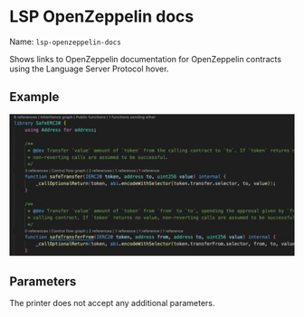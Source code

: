 # LSP OpenZeppelin docs

Name: `lsp-openzeppelin-docs`

Shows links to OpenZeppelin documentation for OpenZeppelin contracts using the Language Server Protocol hover.

## Example

![LSP OpenZeppelin docs example](./lsp-openzeppelin-docs.gif)

## Parameters

The printer does not accept any additional parameters.
